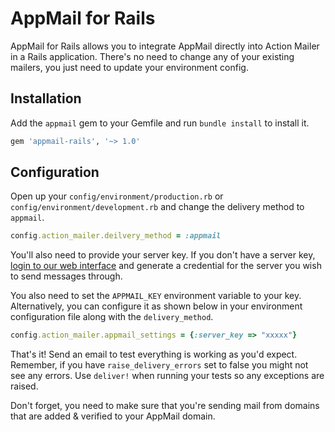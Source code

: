 # AppMail for Rails

AppMail for Rails allows you to integrate AppMail directly into Action Mailer in a Rails application. There's no need to change any of your existing mailers, you just need to update your environment config.

## Installation

Add the `appmail` gem to your Gemfile and run `bundle install` to install it.

```ruby
gem 'appmail-rails', '~> 1.0'
```

## Configuration

Open up your `config/environment/production.rb` or `config/environment/development.rb` and change the delivery method to `appmail`.

```ruby
config.action_mailer.deilvery_method = :appmail
```

You'll also need to provide your server key. If you don't have a server key, [login to our web interface](https://my.appmail.io) and generate a credential for the server you wish to send messages through.

You also need to set the `APPMAIL_KEY` environment variable to your key. Alternatively, you can configure it as shown below in your environment configuration file along with the `delivery_method`.

```ruby
config.action_mailer.appmail_settings = {:server_key => "xxxxx"}
```

That's it! Send an email to test everything is working as you'd expect. Remember, if you have `raise_delivery_errors` set to false you might not see any errors. Use `deliver!` when running your tests so any exceptions are raised.

Don't forget, you need to make sure that you're sending mail from domains that are added & verified to your AppMail domain.
